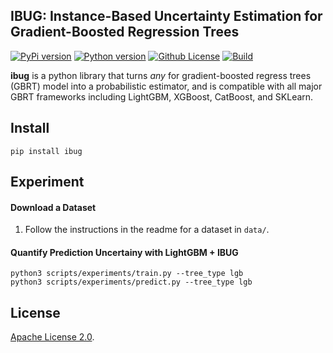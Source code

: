 IBUG: Instance-Based Uncertainty Estimation for Gradient-Boosted Regression Trees
---
[![PyPi version](https://img.shields.io/pypi/v/ibug)](https://pypi.org/project/ibug/)
[![Python version](https://img.shields.io/badge/python-3.9%20%7C%203.10-blue)](https://pypi.org/project/ibug/)
[![Github License](https://img.shields.io/badge/License-Apache%202.0-blue.svg)](https://github.com/jjbrophy47/ibug/blob/master/LICENSE)
[![Build](https://github.com/jjbrophy47/ibug/actions/workflows/wheels.yml/badge.svg?branch=v0.0.1)](https://github.com/jjbrophy47/ibug/actions/workflows/wheels.yml)

**ibug** is a python library that turns *any* for gradient-boosted regress trees (GBRT) model into a probabilistic estimator, and is compatible with all major GBRT frameworks including LightGBM, XGBoost, CatBoost, and SKLearn.

Install
---

```shell
pip install ibug
```

Experiment
---

#### Download a Dataset
1. Follow the instructions in the readme for a dataset in `data/`.

#### Quantify Prediction Uncertainy with LightGBM + IBUG

```
python3 scripts/experiments/train.py --tree_type lgb
python3 scripts/experiments/predict.py --tree_type lgb
```

License
---
[Apache License 2.0](https://github.com/jjbrophy47/ibug/blob/master/LICENSE).

<!--Reference
---
Brophy and Lowd. [Instance-Based Uncertainty Estimation for Gradient-Boosted Regression Trees](). arXiv 2022.

```
```-->
